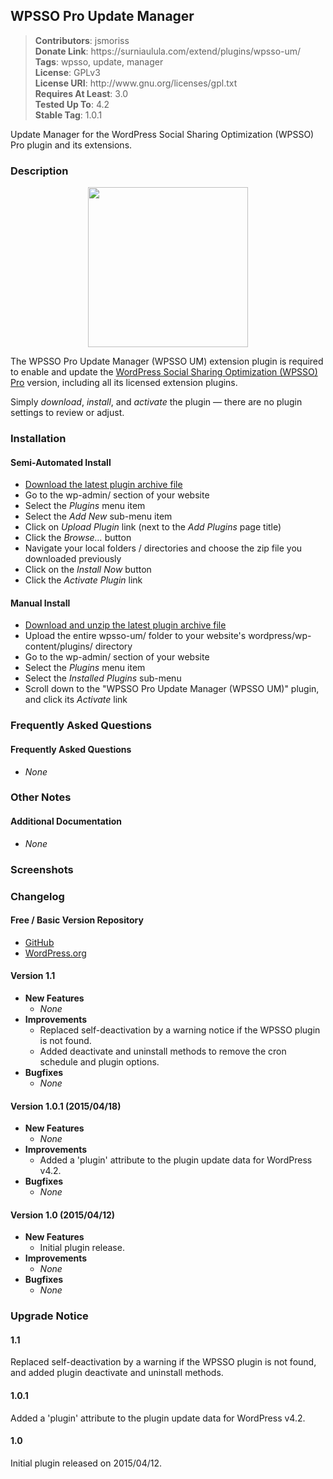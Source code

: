 <h2>WPSSO Pro Update Manager</h2>

<blockquote>
<strong>Contributors</strong>: jsmoriss<br/>
<strong>Donate Link</strong>: https://surniaulula.com/extend/plugins/wpsso-um/<br/>
<strong>Tags</strong>: wpsso, update, manager<br/>
<strong>License</strong>: GPLv3<br/>
<strong>License URI</strong>: http://www.gnu.org/licenses/gpl.txt<br/>
<strong>Requires At Least</strong>: 3.0<br/>
<strong>Tested Up To</strong>: 4.2<br/>
<strong>Stable Tag</strong>: 1.0.1<br/>
</blockquote>

<p>

Update Manager for the WordPress Social Sharing Optimization (WPSSO) Pro plugin and its extensions.

</p>

<h3>Description</h3>

<p align="center"><img src="https://surniaulula.github.io/wpsso-um/assets/icon-256x256.png" width="256" height="256" /></p>
<p>The WPSSO Pro Update Manager (WPSSO UM) extension plugin is required to enable and update the <a href="https://surniaulula.com/extend/plugins/wpsso/">WordPress Social Sharing Optimization (WPSSO) Pro</a> version, including all its licensed extension plugins.</p>

<p>Simply <em>download</em>, <em>install</em>, and <em>activate</em> the plugin &mdash; there are no plugin settings to review or adjust.</p>

<h3>Installation</h3>

<h4>Semi-Automated Install</h4>

* [Download the latest plugin archive file](http://surniaulula.com/extend/plugins/wpsso-um/latest/)
* Go to the wp-admin/ section of your website
* Select the *Plugins* menu item
* Select the *Add New* sub-menu item
* Click on *Upload Plugin* link (next to the *Add Plugins* page title)
* Click the *Browse...* button
* Navigate your local folders / directories and choose the zip file you downloaded previously
* Click on the *Install Now* button
* Click the *Activate Plugin* link

<h4>Manual Install</h4>

* [Download and unzip the latest plugin archive file](http://surniaulula.com/extend/plugins/wpsso-um/latest/)
* Upload the entire wpsso-um/ folder to your website's wordpress/wp-content/plugins/ directory
* Go to the wp-admin/ section of your website
* Select the *Plugins* menu item
* Select the *Installed Plugins* sub-menu
* Scroll down to the "WPSSO Pro Update Manager (WPSSO UM)" plugin, and click its *Activate* link

<h3>Frequently Asked Questions</h3>

<h4>Frequently Asked Questions</h4>

* *None*

<h3>Other Notes</h3>

<h4>Additional Documentation</h4>

* *None*

<h3>Screenshots</h3>

<h3>Changelog</h3>

<h4>Free / Basic Version Repository</h4>

* [GitHub](https://github.com/SurniaUlula/wpsso-um)
* [WordPress.org](https://wordpress.org/plugins/wpsso-um/developers/)

<h4>Version 1.1</h4>

* **New Features**
	* *None*
* **Improvements**
	* Replaced self-deactivation by a warning notice if the WPSSO plugin is not found.
	* Added deactivate and uninstall methods to remove the cron schedule and plugin options.
* **Bugfixes**
	* *None*

<h4>Version 1.0.1 (2015/04/18)</h4>

* **New Features**
	* *None*
* **Improvements**
	* Added a 'plugin' attribute to the plugin update data for WordPress v4.2.
* **Bugfixes**
	* *None*

<h4>Version 1.0 (2015/04/12)</h4>

* **New Features**
	* Initial plugin release.
* **Improvements**
	* *None*
* **Bugfixes**
	* *None*

<h3>Upgrade Notice</h3>

<h4>1.1</h4>

Replaced self-deactivation by a warning if the WPSSO plugin is not found, and added plugin deactivate and uninstall methods.

<h4>1.0.1</h4>

Added a 'plugin' attribute to the plugin update data for WordPress v4.2.

<h4>1.0</h4>

Initial plugin released on 2015/04/12.

